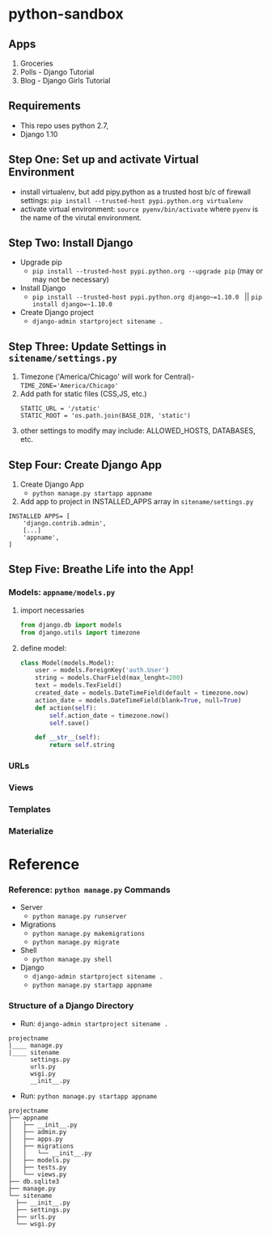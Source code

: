 # python-sandbox

## Apps
1. Groceries
2. Polls - Django Tutorial
3. Blog - Django Girls Tutorial

## Requirements
- This repo uses python 2.7,
- Django 1.10


## Step One: Set up and activate Virtual Environment
- install virtualenv, but add pipy.python as a trusted host b/c of firewall settings: `pip install --trusted-host pypi.python.org virtualenv`
- activate virtual environment: `source pyenv/bin/activate` where `pyenv` is the name of the virutal environment.

## Step Two: Install Django
- Upgrade pip
	- `pip install --trusted-host pypi.python.org --upgrade pip` (may or may not be necessary)
- Install Django
	- `pip install --trusted-host pypi.python.org django~=1.10.0 ` || `pip install django=~1.10.0`
- Create Django project
	- `django-admin startproject sitename . `


## Step Three: Update Settings in `sitename/settings.py`
1. Timezone ('America/Chicago' will work for Central)-
	`TIME_ZONE='America/Chicago'`
1. Add path for static files (CSS,JS, etc.)
	```
	STATIC_URL = '/static'
	STATIC_ROOT = 'os.path.join(BASE_DIR, 'static')
	```
1. other settings to modify may include: ALLOWED_HOSTS, DATABASES, etc.


## Step Four: Create Django App
1. Create Django App
	- `python manage.py startapp appname`
2. Add app to project in INSTALLED_APPS array in `sitename/settings.py`
```
INSTALLED APPS= [
	'django.contrib.admin',
	[...]
	'appname',
]
```
## Step Five: Breathe Life into the App!
### Models: `appname/models.py`
1. import necessaries
	```python
	from django.db import models
	from django.utils import timezone
	```
1. define model: 
	```python
	class Model(models.Model):
		user = models.ForeignKey('auth.User')
		string = models.CharField(max_lenght=200)
		text = models.TexField()
		created_date = models.DateTimeField(default = timezone.now)
		action_date = models.DateTimeField(blank=True, null=True)
		def action(self):
			self.action_date = timezone.now()
			self.save()

		def __str__(self):
			return self.string
	```
 
### URLs
### Views
### Templates
### Materialize

# Reference

### Reference: `python manage.py` Commands
- Server
	- `python manage.py runserver`
- Migrations
	- `python manage.py makemigrations`
	- `python manage.py migrate`
- Shell
	- `python manage.py shell`
- Django
	- `django-admin startproject sitename .`
	- `python manage.py startapp appname`

### Structure of a Django Directory
- Run: `django-admin startproject sitename . `
```
projectname
|____ manage.py
|____ sitename
      settings.py
      urls.py
      wsgi.py
      __init__.py
```
- Run: `python manage.py startapp appname`
```
projectname
├── appname
│   ├── __init__.py
│   ├── admin.py
│   ├── apps.py
│   ├── migrations
│   │   └── __init__.py
│   ├── models.py
│   ├── tests.py
│   └── views.py
├── db.sqlite3
├── manage.py
└── sitename
  ├── __init__.py
  ├── settings.py
  ├── urls.py
  └── wsgi.py
```
